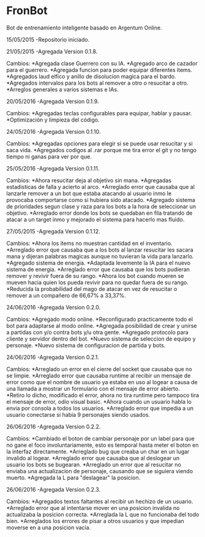 # FronBot
Bot de entrenamiento inteligente basado en Argentum Online.

15/05/2015
-Repositorio iniciado.

21/05/2015
-Agregada Version 0.1.8.

Cambios:
*Agregada clase Guerrero con su IA.
*Agregado arco de cazador para el guerrero.
*Agregada funcion para poder equipar diferentes items.
*Agregados laud elfico y anillo de disolucion magica para el bardo.
*Agregados intervalos para los bots al remover a otro o resucitar a otro.
*Arreglos generales a varios sistemas e IAs.

20/05/2016
-Agregada Version 0.1.9.

Cambios:
*Agregadas teclas configurables para equipar, hablar y pausar.
*Optimización y limpieza del código.

24/05/2016
-Agregada Version 0.1.10.

Cambios:
*Agregadas opciones para elegir si se puede usar resucitar y si saca vida.
*Agregados codigos al .rar porque me tira error el git y no tengo tiempo ni ganas para ver por que.

25/05/2016
-Agregada Version 0.1.11.

Cambios:
*Ahora resucitar deja al objetivo sin mana.
*Agregadas estadisticas de falla y acierto al arco.
*Arreglado error que causaba que al lanzarle remover a un bot que estaba atacando al usuario inmo le provocaba comportarse como si hubiera sido atacado.
*Agregado sistema de prioridades segun clase y raza para los bots a la hora de seleccionar un objetivo.
*Arreglado error donde los bots se quedaban en fila tratando de atacar a un target inmo y mejorado el sistema para hacerlo mas fluido.

27/05/2015
-Agregada Version 0.1.12.

Cambios:
*Ahora los items no muestran cantidad en el inventario.
*Arreglado error que causaba que a los bots al lanzar resucitar les sacara mana y dijeran palabras magicas aunque no tuvieran la vida para lanzarlo.
*Agregado sistema de energia.
*Adaptada levemente la IA para el nuevo sistema de energia.
*Arreglado error que causaba que los bots pudieran remover y revivir fuera de su rango.
*Ahora los bot cuando mueren se mueven hacia quien los pueda revivir para no quedar fuera de su rango.
*Reducida la probabilidad del mago de atacar en vez de resucitar o remover a un compañero de 66,67% a 33,37%.

24/06/2016
-Agregada Version 0.2.0.

Cambios:
*Agregado modo online.
*Reconfigurado practicamente todo el bot para adaptarse al modo online.
*Agregada posibilidad de crear y unirse a partidas con y/o contra bots y/u otra gente.
*Agregado protocolo para cliente y servidor dentro del bot.
*Nuevo sistema de seleccion de equipo y personaje.
*Nuevo sistema de configuracion de partida y bots.

24/06/2016
-Agregada Version 0.2.1.

Cambios:
*Arreglado un error en el cierre del socket que causaba que no se limpie.
*Arreglado error que causaba runtime al recibir un mensaje de error como que el nombre de usuario ya estaba en uso al logear a causa de una llamada a mostrar un formulario con el mensaje de error abierto.
*Retiro lo dicho, modificado el error, ahora no tira runtime pero tampoco tira el mensaje de error, odio visual basic.
*Ahora cuando un usuario habla lo envia por consola a todos los usuarios.
*Arreglado error que impedia a un usuario conectarse si habia 9 personajes siendo usados.

26/06/2016
-Agregada Version 0.2.2.

Cambios:
*Cambiado el boton de cambiar personaje por un label para que no gane el foco involuntariamente, esto es temporal hasta meter el boton en la interfaz directamente.
*Arreglado bug que creaba un char en un lugar invalido al logear.
*Arreglado error que causaba que al deslogear un usuario los bots se bugearan.
*Arreglado un error que al resucitar no enviaba una actualizacion de personaje, causando que se siguiera viendo muerto.
*Agregada la L para "deslagear" la posicion.

26/06/2016
-Agregada Version 0.2.3.

Cambios:
*Agregados textos faltantes al recibir un hechizo de un usuario.
*Arreglado error que al intentarse mover en una posicion invalida no actualizaba la posicion correcta.
*Arreglada la L que no funcionaba del todo bien.
*Arreglados los errores de pisar a otros usuarios y que impedian moverse en a una posicion vacia.
